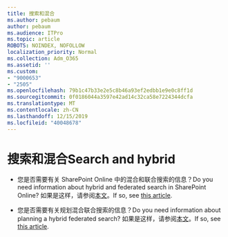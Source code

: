 ```yaml
---
title: 搜索和混合
ms.author: pebaum
author: pebaum
ms.audience: ITPro
ms.topic: article
ROBOTS: NOINDEX, NOFOLLOW
localization_priority: Normal
ms.collection: Adm_O365
ms.assetid: ''
ms.custom:
- "9000653"
- "2505"
ms.openlocfilehash: 79b1c47b33e2e5c8b46a93ef2edbb1e9e0c8ff1d
ms.sourcegitcommit: 0f0186044a3597e42ad14c32ca58e7224344dcfa
ms.translationtype: MT
ms.contentlocale: zh-CN
ms.lasthandoff: 12/15/2019
ms.locfileid: "40048678"
---
```

# <a name="search-and-hybrid"></a><span data-ttu-id="ba784-102">搜索和混合</span><span class="sxs-lookup"><span data-stu-id="ba784-102">Search and hybrid</span></span>

- <span data-ttu-id="ba784-103">您是否需要有关 SharePoint Online 中的混合和联合搜索的信息？</span><span class="sxs-lookup"><span data-stu-id="ba784-103">Do you need information about hybrid and federated search in SharePoint Online?</span></span> <span data-ttu-id="ba784-104">如果是这样，请参阅[本文](https://docs.microsoft.com/sharepoint/hybrid/hybrid-search-in-sharepoint)。</span><span class="sxs-lookup"><span data-stu-id="ba784-104">If so, see [this article](https://docs.microsoft.com/sharepoint/hybrid/hybrid-search-in-sharepoint).</span></span>

- <span data-ttu-id="ba784-105">您是否需要有关规划混合联合搜索的信息？</span><span class="sxs-lookup"><span data-stu-id="ba784-105">Do you need information about planning a hybrid federated search?</span></span>  <span data-ttu-id="ba784-106">如果是这样，请参阅[本文](https://docs.microsoft.com/sharepoint/hybrid/plan-hybrid-federated-search)。</span><span class="sxs-lookup"><span data-stu-id="ba784-106">If so, see [this article](https://docs.microsoft.com/sharepoint/hybrid/plan-hybrid-federated-search).</span></span>



